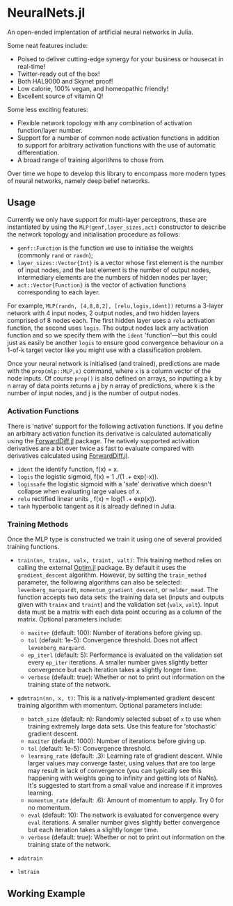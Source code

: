 # NeuralNets.jl
An open-ended implentation of artificial neural networks in Julia.

Some neat features include:
* Poised to deliver cutting-edge synergy for your business or housecat in real-time!
* Twitter-ready out of the box!
* Both HAL9000 and Skynet proof!
* Low calorie, 100% vegan, and homeopathic friendly!
* Excellent source of vitamin Q!

Some less exciting features:
* Flexible network topology with any combination of activation function/layer number.
* Support for a number of common node activation functions in addition to support for arbitrary activation functions with the use of automatic differentiation.
* A broad range of training algorithms to chose from.

Over time we hope to develop this library to encompass more modern types of neural networks, namely deep belief networks.

## Usage
Currently we only have support for multi-layer perceptrons, these are instantiated by using the `MLP(genf,layer_sizes,act)` constructor  to describe the network topology and initialisation procedure as follows:
* `genf::Function` is the function we use to initialise the weights (commonly `rand` or `randn`); 
* `layer_sizes::Vector{Int}` is a vector whose first element is the number of input nodes, and the last element is the number of output nodes, intermediary elements are the numbers of hidden nodes per layer;
* `act::Vector{Function}` is the vector of activation functions corresponding to each layer.

For example, `MLP(randn, [4,8,8,2], [relu,logis,ident])` returns a 3-layer network with 4 input nodes, 2 output nodes, and two hidden layers comprised of 8 nodes each. The first hidden layer uses a `relu` activation function, the second uses `logis`. The output nodes lack any activation function and so we specify them with the `ident` 'function'—but this could just as easily be another `logis` to ensure good convergence behaviour on a 1-of-k target vector like you might use with a classification problem.

Once your neural network is initialised (and trained), predictions are made with the `prop(mlp::MLP,x)` command, where `x` is a column vector of the node inputs. Of course `prop()` is also defined on arrays, so inputting a k by n array of data points returns a j by n array of predictions, where k is the number of input nodes, and j is the number of output nodes.

### Activation Functions
There is 'native' support for the following activation functions. If you define an arbitrary activation function its derivative is calculated automatically using the [ForwardDiff.jl](https://github.com/JuliaDiff/ForwardDiff.jl) package. The natively supported activation derivatives are a bit over twice as fast to evaluate compared with derivatives calculated using [ForwardDiff.jl](https://github.com/JuliaDiff/ForwardDiff.jl).
* `ident` the identify function, f(x) = x.
* `logis` the logistic sigmoid, f(x) = 1 ./(1 .+ exp(-x)).
* `logissafe` the logistic sigmoid with a 'safe' derivative which doesn't collapse when evaluating large values of x.
* `relu` rectified linear units , f(x) = log(1 .+ exp(x)).
* `tanh` hyperbolic tangent as it is already defined in Julia.

### Training Methods
Once the MLP type is constructed we train it using one of several provided training functions.

* `train(nn, trainx, valx, traint, valt)`: This training method relies on calling the external [Optim.jl](https://github.com/JuliaOpt/Optim.jl) package. By default it uses the `gradient_descent` algorithm. However, by setting the `train_method` parameter, the following algorithms can also be selected: `levenberg_marquardt`, `momentum_gradient_descent`, or `nelder_mead`. The function accepts two data sets: the training data set (inputs and outputs given with `trainx` and `traint`) and the validation set (`valx`, `valt`). Input data must be a matrix with each data point occuring as a column of the matrix. Optional parameters include:
    * `maxiter` (default: 100): Number of iterations before giving up.
    * `tol` (default: 1e-5): Convergence threshold. Does not affect `levenberg_marquard`.
    * `ep_iterl` (default: 5): Performance is evaluated on the validation set every `ep_iter` iterations. A smaller number gives slightly better convergence but each iteration takes a slightly longer time.
    * `verbose` (default: true): Whether or not to print out information on the training state of the network.

* `gdmtrain(nn, x, t)`: This is a natively-implemented gradient descent training algorithm with momentum. Optional parameters include:
    * `batch_size` (default: n): Randomly selected subset of `x` to use when training extremely large data sets. Use this feature for 'stochastic' gradient descent.
    * `maxiter` (default: 1000): Number of iterations before giving up.
    * `tol` (default: 1e-5): Convergence threshold.
    * `learning_rate` (default: .3): Learning rate of gradient descent. While larger values may converge faster, using values that are too large may result in lack of convergence (you can typically see this happening with weights going to infinity and getting lots of NaNs). It's suggested to start from a small value and increase if it improves learning.
    * `momentum_rate` (default: .6): Amount of momentum to apply. Try 0 for no momentum.
    * `eval` (default: 10): The network is evaluated for convergence every `eval` iterations. A smaller number gives slightly better convergence but each iteration takes a slightly longer time.
    * `verbose` (default: true): Whether or not to print out information on the training state of the network.
* `adatrain`
* `lmtrain`


## Working Example